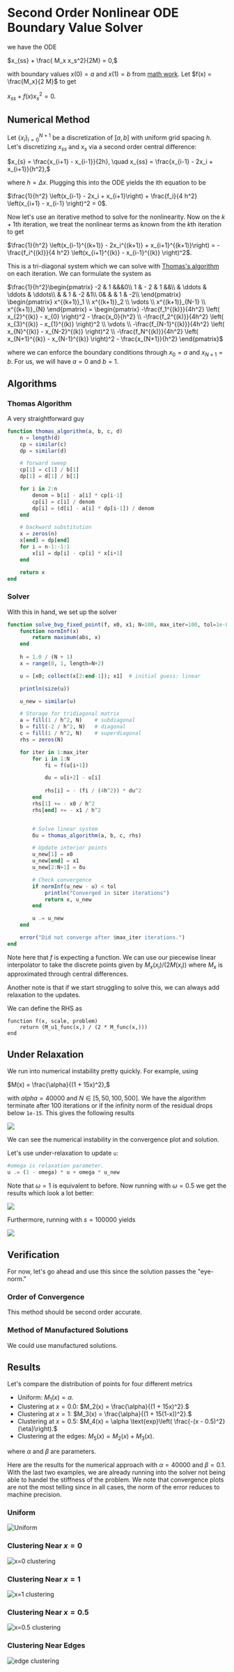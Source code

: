 # Second Order Nonlinear ODE Boundary Value Solver
we have the ODE

$x_{ss} + \frac{ M_x x_s^2}{2M} = 0,$

with boundary values $x(0) = a$ and $x(1) = b$ from [math work](../ODE/MathematicalWork.md). Let $f(x) = \frac{M_x}{2 M}$ to get

$x_{ss} + f(x) x_{s}^2 = 0$.

## Numerical Method
Let $\{x_i\}_{i=0}^{N+1}$ be a discretization of $[a, b]$ with uniform grid spacing $h$. Let's discretizing $x_{ss}$ and $x_s$ via a second order central difference:

$x_{s} = \frac{x_{i+1} - x_{i-1}}{2h}, \quad x_{ss} = \frac{x_{i-1} - 2x_i + x_{i+1}}{h^2},$ 

where $h = \Delta x$. Plugging this into the ODE yields the ith equation to be

$\frac{1}{h^2} \left(x_{i-1} - 2x_i + x_{i+1}\right) + \frac{f_i}{4 h^2} \left(x_{i+1} - x_{i-1} \right)^2 = 0$.

Now let's use an iterative method to solve for the nonlinearity. Now on the $k+1$th iteration, we treat the nonlinear terms as known from the $k$th iteration to get

$\frac{1}{h^2} \left(x_{i-1}^{(k+1)} - 2x_i^{(k+1)} + x_{i+1}^{(k+1)}\right) = - \frac{f_i^{(k)}}{4 h^2} \left(x_{i+1}^{(k)} - x_{i-1}^{(k)} \right)^2$.

This is a tri-diagonal system which we can solve with [Thomas's algorithm](https://en.wikipedia.org/wiki/Tridiagonal_matrix_algorithm) on each iteration. We can formulate the system as

$\frac{1}{h^2}\begin{pmatrix} 
-2 & 1 &&&0\\
1 & - 2 & 1 &&\\
& \ddots & \ddots & \ddots\\
 &  & 1 & -2 &1\\
0&  &  & 1 & -2\\
\end{pmatrix} \begin{pmatrix} x^{(k+1)}_1 \\ x^{(k+1)}_2 \\ \vdots \\  x^{(k+1)}_{N-1} \\ x^{(k+1)}_{N} \end{pmatrix} = \begin{pmatrix} -\frac{f_1^{(k)}}{4h^2} \left( x_{2}^{(k)} - x_{0} \right)^2 - \frac{x_0}{h^2} \\ -\frac{f_2^{(k)}}{4h^2} \left( x_{3}^{(k)} - x_{1}^{(k)} \right)^2 \\ \vdots \\ -\frac{f_{N-1}^{(k)}}{4h^2} \left( x_{N}^{(k)} - x_{N-2}^{(k)} \right)^2 \\ -\frac{f_N^{(k)}}{4h^2} \left( x_{N+1}^{(k)} - x_{N-1}^{(k)} \right)^2 - \frac{x_{N+1}}{h^2} \end{pmatrix}$

where we can enforce the boundary conditions through $x_0 = a$ and $x_{N+1} = b$. For us, we will have $a=0$ and $b=1$.

## Algorithms
### Thomas Algorithm
A very straightforward guy

```julia
function thomas_algorithm(a, b, c, d)
    n = length(d)
    cp = similar(c)
    dp = similar(d)

    # forward sweep
    cp[1] = c[1] / b[1]
    dp[1] = d[1] / b[1]

    for i in 2:n
        denom = b[i] - a[i] * cp[i-1]
        cp[i] = c[i] / denom
        dp[i] = (d[i] - a[i] * dp[i-1]) / denom
    end

    # backward substitution
    x = zeros(n)
    x[end] = dp[end]
    for i = n-1:-1:1
        x[i] = dp[i] - cp[i] * x[i+1]
    end

    return x
end
```

### Solver

With this in hand, we set up the solver

```julia
function solve_bvp_fixed_point(f, x0, x1; N=100, max_iter=100, tol=1e-8)
    function normInf(x)
        return maximum(abs, x)
    end
    
    h = 1.0 / (N + 1)
    x = range(0, 1, length=N+2)

    u = [x0; collect(x[2:end-1]); x1]  # initial guess: linear

    println(size(u))

    u_new = similar(u)

    # Storage for tridiagonal matrix
    a = fill(1 / h^2, N)    # subdiagonal
    b = fill(-2 / h^2, N)   # diagonal
    c = fill(1 / h^2, N)    # superdiagonal
    rhs = zeros(N)

    for iter in 1:max_iter
        for i in 1:N
            fi = f(u[i+1])

            du = u[i+2] - u[i]
            
            rhs[i] = - (fi / (4h^2)) * du^2
        end
        rhs[1] += - x0 / h^2
        rhs[end] += - x1 / h^2


        # Solve linear system
        δu = thomas_algorithm(a, b, c, rhs)

        # Update interior points
        u_new[1] = x0
        u_new[end] = x1
        u_new[2:N+1] = δu

        # Check convergence
        if normInf(u_new - u) < tol
            println("Converged in $iter iterations")
            return x, u_new
        end

        u .= u_new
    end

    error("Did not converge after $max_iter iterations.")
end
```

Note here that $f$ is expecting a function. We can use our piecewise linear interpolator to take the discrete points given by $M_x(x_i)/(2M(x_i))$ where $M_x$ is approximated through central differences. 

Another note is that if we start struggling to solve this, we can always add relaxation to the updates.

We can define the RHS as 

```
function f(x, scale, problem)
    return (M_u1_func(x,) / (2 * M_func(x,)))
end
```

## Under Relaxation
We run into numerical instability pretty quickly. For example, using 

$M(x) = \frac{\alpha}{(1 + 15x)^2},$

with $alpha = 40000$ and $N \in [5, 50, 100, 500]$. We have the algorithm terminate after $100$ iterations or if the infinity norm of the residual drops below `1e-15`. This gives the following results


![](../../assets/images/ODENumericalMethods/x=0_N500_2ndOrder-omega=1.0.svg)

We can see the numerical instability in the convergence plot and solution.

Let's use under-relaxation to update `u`:

```julia
#omega is relaxation parameter.
u .= (1 - omega) * u + omega * u_new
```

Note that $\omega = 1$ is equivalent to before. Now running with $\omega = 0.5$ we get the results which look a lot better:

![](../../assets/images/ODENumericalMethods/x=0_N500_2ndOrder-omega=0.5-s=40000.svg)

Furthermore, running with $s = 100000$ yields

![](../../assets/images/ODENumericalMethods/x=0_N500_2ndOrder-omega=0.5-s=100000.svg)



## Verification
For now, let's go ahead and use this since the solution passes the "eye-norm."
### Order of Convergence
This method should be second order accurate.

### Method of Manufactured Solutions
We could use manufactured solutions.

## Results

Let's compare the distribution of points for four different metrics
- Uniform: $M_1(x) = \alpha.$
- Clustering at $x=0.0$: $M_2(x) =  \frac{\alpha}{(1 + 15x)^2}.$
- Clustering at $x=1$: $M_3(x) =  \frac{\alpha}{(1 + 15(1-x))^2}.$
- Clustering at $x=0.5$: $M_4(x) = \alpha \text{exp}\left( \frac{-(x - 0.5)^2}{\eta}\right).$
- Clustering at the edges: $M_5(x) = M_2(x) + M_3(x).$ 

where $\alpha$ and $\beta$ are parameters.

Here are the results for the numerical approach with $\alpha = 40000$ and $\beta = 0.1$. With the last two examples, we are already running into the solver not being able to handel the stiffness of the problem. We note that convergence plots are not the most telling since in all cases, the norm of the error reduces to machine precision.

### Uniform

![Uniform](../../assets/images/ODENumericalMethods/Uniform_N500_2ndOrder-omega=0.5.svg)

### Clustering Near $x=0$

![x=0 clustering](../../assets/images/ODENumericalMethods/x=0.5_N500_2ndOrder-omega=0.5.svg)

### Clustering Near $x=1$

![x=1 clustering](../../assets/images/ODENumericalMethods/x=1_N500_2ndOrder-omega=0.5.svg)

### Clustering Near $x=0.5$

![x=0.5 clustering](../../assets/images/ODENumericalMethods/x=0.5_N500_2ndOrder-omega=0.5.svg)


### Clustering Near Edges 

![edge clustering](../../assets/images/ODENumericalMethods/Edges_N500_2ndOrder-omega=0.5.svg)
